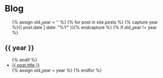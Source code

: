 # Blog

<ul>
  {% assign old_year = '' %}
  {% for post in site.posts %}
  {% capture year %}{{ post.date | date: "%Y" }}{% endcapture %}
  {% if old_year != year %}
</ul>
<h2>{{ year }}</h2>
<ul>
  {% endif %}
    <li>
      <a href="{{ post.url }}">{{ post.title }}</a>
    </li>
  {% assign old_year = year %}
  {% endfor %}
</ul>